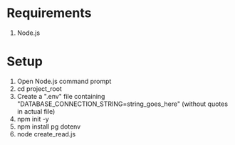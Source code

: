 # Requirements
1. Node.js

# Setup
1. Open Node.js command prompt
2. cd project\_root
3. Create a ".env" file containing "DATABASE\_CONNECTION\_STRING=string\_goes\_here" (without quotes in actual file)
4. npm init -y
5. npm install pg dotenv
6. node create\_read.js
